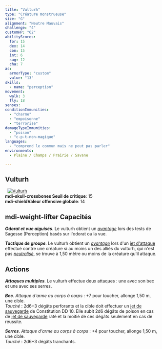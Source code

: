 ```yaml
---
title: "Vulturh"
type: "Créature monstrueuse"
size: "G"
alignment: "Neutre Mauvais"
challenge: "4"
customHP: "62"
abilityScores:
  for: 15
  dex: 14
  con: 15
  int: 6
  sag: 12
  cha: 7
ac:
  armorType: "custom"
  value: "13"
skills:
  - name: "perception"
movement:
  walk: 3
  fly: 18
senses:
conditionImmunities:
  - "charme"
  - "empoisonne"
  - "terrorise"
damageTypeImmunities:
  - "poison"
  - "c-p-t-non-magique"
languages:
  - "comprend le commun mais ne peut pas parler"
environments:
  - Plaine / Champs / Prairie / Savane

---
```

## Vulturh
&nbsp;
[![Vulturh](https://www.douaratil.fr/illustrations/creature-monstrueuse/vulturhm.png)](https://www.douaratil.fr/illustrations/creature-monstrueuse/vulturh.jpg)  
**<v-icon>mdi-skull-crossbones</v-icon> Seuil de critique**: 15              
**<v-icon>mdi-shield</v-icon>Valeur offensive globale**: 14       
## <v-icon>mdi-weight-lifter</v-icon> Capacités
_**Odorat et vue aiguisés**_. Le vulturh obtient un [_avantage_](/utiliser-les-caracteristiques/#avantage-et-desavantage) lors des tests de Sagesse (Perception) basés sur l'odorat ou la vue.

_**Tactique de groupe**_. Le vulturh obtient un [_avantage_](/utiliser-les-caracteristiques/#avantage-et-desavantage) lors d'un [jet d'attaque](/combattre/#jets-d-attaque) effectué contre une créature si au moins un des alliés du vulturh, qui n'est pas [_neutralisé_](/gerer-la-sante-du-personnage/#neutralise), se trouve à 1,50 mètre ou moins de la créature qu'il attaque.

## Actions
_**Attaques multiples**_. Le vulturh effectue deux attaques : une avec son bec et une avec ses serres.

_**Bec**_. _Attaque d'arme au corps à corps_ : +7 pour toucher, allonge 1,50 m, une cible.  
_Touché_ : 2d6+3 dégâts perforants et la cible doit effectuer un [jet de sauvegarde](/utiliser-les-caracteristiques/#jets-de-sauvegarde) de Constitution DD 10. Elle subit 2d6 dégâts de poison en cas de [jet de sauvegarde](/utiliser-les-caracteristiques/#jets-de-sauvegarde) raté et la moitié de ces dégâts seulement en cas de réussite.

_**Serres**_. _Attaque d'arme au corps à corps_ : +4 pour toucher, allonge 1,50 m, une cible.  
_Touché_ : 2d6+3 dégâts tranchants.
